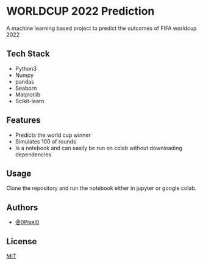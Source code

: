 
# WORLDCUP 2022 Prediction

A machine learning based project to predict the outcomes of FIFA worldcup 2022

## Tech Stack

- Python3
- Numpy
- pandas
- Seaborn
- Matplotlib
- Scikit-learn


## Features

- Predicts the world cup winner
- Simulates 100 of rounds
- Is a notebook and can easily be run on colab without downloading dependencies



## Usage

Clone the repository and run the notebook either in jupyter or google colab.


## Authors

- [@0Pixel0](https://www.github.com/0Pixel0)


## License

[MIT](https://choosealicense.com/licenses/mit/)

